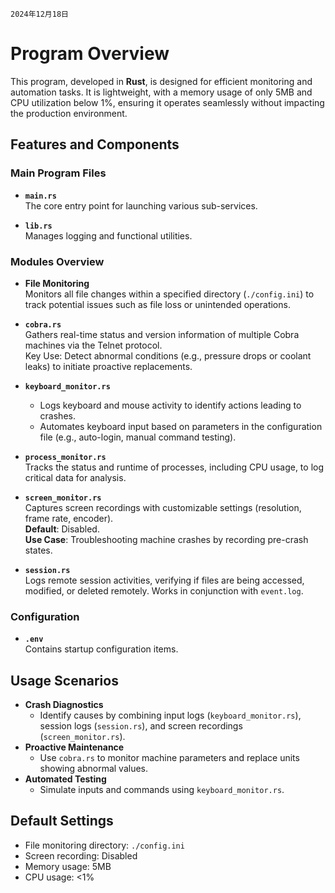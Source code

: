 `2024年12月18日`
# Program Overview

This program, developed in **Rust**, is designed for efficient monitoring and automation tasks. It is lightweight, with a memory usage of only 5MB and CPU utilization below 1%, ensuring it operates seamlessly without impacting the production environment.

## Features and Components

### Main Program Files
- **`main.rs`**  
  The core entry point for launching various sub-services.

- **`lib.rs`**  
  Manages logging and functional utilities.

### Modules Overview
- **File Monitoring**  
  Monitors all file changes within a specified directory (`./config.ini`) to track potential issues such as file loss or unintended operations.

- **`cobra.rs`**  
  Gathers real-time status and version information of multiple Cobra machines via the Telnet protocol.  
  Key Use: Detect abnormal conditions (e.g., pressure drops or coolant leaks) to initiate proactive replacements.

- **`keyboard_monitor.rs`**
    - Logs keyboard and mouse activity to identify actions leading to crashes.
    - Automates keyboard input based on parameters in the configuration file (e.g., auto-login, manual command testing).

- **`process_monitor.rs`**  
  Tracks the status and runtime of processes, including CPU usage, to log critical data for analysis.

- **`screen_monitor.rs`**  
  Captures screen recordings with customizable settings (resolution, frame rate, encoder).  
  **Default**: Disabled.  
  **Use Case**: Troubleshooting machine crashes by recording pre-crash states.

- **`session.rs`**  
  Logs remote session activities, verifying if files are being accessed, modified, or deleted remotely. Works in conjunction with `event.log`.

### Configuration
- **`.env`**  
  Contains startup configuration items.

## Usage Scenarios
- **Crash Diagnostics**
    - Identify causes by combining input logs (`keyboard_monitor.rs`), session logs (`session.rs`), and screen recordings (`screen_monitor.rs`).
- **Proactive Maintenance**
    - Use `cobra.rs` to monitor machine parameters and replace units showing abnormal values.
- **Automated Testing**
    - Simulate inputs and commands using `keyboard_monitor.rs`.

## Default Settings
- File monitoring directory: `./config.ini`
- Screen recording: Disabled
- Memory usage: 5MB
- CPU usage: <1%
